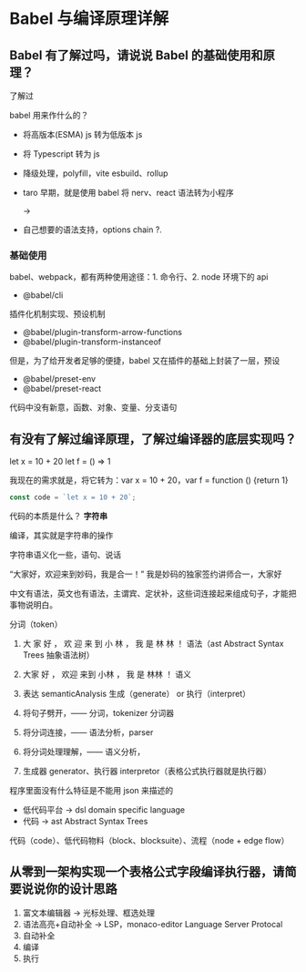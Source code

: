 # Babel 与编译原理详解

## Babel 有了解过吗，请说说 Babel 的基础使用和原理？

了解过

babel 用来作什么的？

- 将高版本(ESMA) js 转为低版本 js
- 将 Typescript 转为 js
- 降级处理，polyfill，vite esbuild、rollup

- taro 早期，就是使用 babel 将 nerv、react 语法转为小程序 <div> -> <View>
- 自己想要的语法支持，options chain ?.

### 基础使用

babel、webpack，都有两种使用途径：1. 命令行、2. node 环境下的 api

- @babel/cli

插件化机制实现、预设机制

- @babel/plugin-transform-arrow-functions
- @babel/plugin-transform-instanceof

但是，为了给开发者足够的便捷，babel 又在插件的基础上封装了一层，预设

- @babel/preset-env
- @babel/preset-react

代码中没有新意，函数、对象、变量、分支语句

## 有没有了解过编译原理，了解过编译器的底层实现吗？

let x = 10 + 20
let f = () => 1

我现在的需求就是，将它转为：var x = 10 + 20，var f = function () {return 1}

```js
const code = `let x = 10 + 20`;
```

代码的本质是什么？
**字符串**

编译，其实就是字符串的操作

字符串语义化一些，语句、说话

“大家好，欢迎来到妙码，我是合一！”
我是妙码的独家签约讲师合一，大家好

中文有语法，英文也有语法，主谓宾、定状补，这些词连接起来组成句子，才能把事物说明白。

分词（token）

1. 大 家 好 ， 欢 迎 来 到 小 林 ， 我 是 林 林 ！
   语法（ast Abstract Syntax Trees 抽象语法树）
2. 大家 好 ， 欢迎 来到 小林 ， 我 是 林林 ！
   语义
3. 表达 semanticAnalysis
   生成（generate） or 执行（interpret）

4. 将句子劈开，—— 分词，tokenizer 分词器
5. 将分词连接，—— 语法分析，parser
6. 将分词处理理解，—— 语义分析，
7. 生成器 generator、执行器 interpretor（表格公式执行器就是执行器）

程序里面没有什么特征是不能用 json 来描述的

- 低代码平台 -> dsl domain specific language
- 代码 -> ast Abstract Syntax Trees

代码（code）、低代码物料（block、blocksuite）、流程（node + edge flow）

## 从零到一架构实现一个表格公式字段编译执行器，请简要说说你的设计思路

1. 富文本编辑器 -> 光标处理、框选处理
2. 语法高亮+自动补全 -> LSP，monaco-editor Language Server Protocal
3. 自动补全
4. 编译
5. 执行
